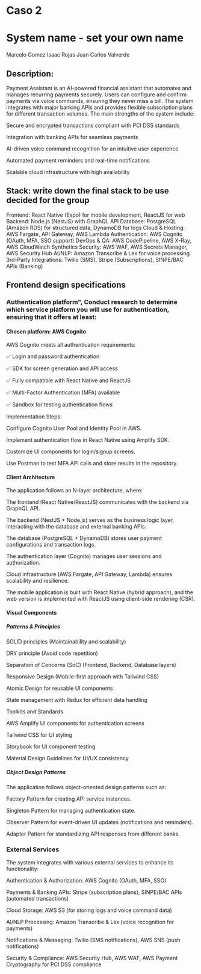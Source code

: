 # Caso 2

# System name - set your own name
Marcelo Gomez
Isaac Rojas
Juan Carlos Valverde

## Description: 
Payment Assistant is an AI-powered financial assistant that automates and manages recurring payments securely. Users can configure and confirm payments via voice commands, ensuring they never miss a bill. The system integrates with major banking APIs and provides flexible subscription plans for different transaction volumes. The main strengths of the system include:

Secure and encrypted transactions compliant with PCI DSS standards

Integration with banking APIs for seamless payments

AI-driven voice command recognition for an intuitive user experience

Automated payment reminders and real-time notifications

Scalable cloud infrastructure with high availability

## Stack: write down the final stack to be use decided for the group
Frontend: React Native (Expo) for mobile development, ReactJS for web
Backend: Node.js (NestJS) with GraphQL API
Database: PostgreSQL (Amazon RDS) for structured data, DynamoDB for logs
Cloud & Hosting: AWS Fargate, API Gateway, AWS Lambda
Authentication: AWS Cognito (OAuth, MFA, SSO support)
DevOps & QA: AWS CodePipeline, AWS X-Ray, AWS CloudWatch Synthetics
Security: AWS WAF, AWS Secrets Manager, AWS Security Hub
AI/NLP: Amazon Transcribe & Lex for voice processing
3rd-Party Integrations: Twilio (SMS), Stripe (Subscriptions), SINPE/BAC APIs (Banking)

## Frontend design specifications


### Authentication platform", Conduct research to determine which service platform you will use for authentication, ensuring that it offers at least:

#### Chosen platform: AWS Cognito
AWS Cognito meets all authentication requirements:

✅ Login and password authentication

✅ SDK for screen generation and API access

✅ Fully compatible with React Native and ReactJS

✅ Multi-Factor Authentication (MFA) available

✅ Sandbox for testing authentication flows

Implementation Steps:

Configure Cognito User Pool and Identity Pool in AWS.

Implement authentication flow in React Native using Amplify SDK.

Customize UI components for login/signup screens.

Use Postman to test MFA API calls and store results in the repository.


#### Client Architecture

The application follows an N-layer architecture, where:

The frontend (React Native/ReactJS) communicates with the backend via GraphQL API.

The backend (NestJS + Node.js) serves as the business logic layer, interacting with the database and external banking APIs.

The database (PostgreSQL + DynamoDB) stores user payment configurations and transaction logs.

The authentication layer (Cognito) manages user sessions and authorization.

Cloud infrastructure (AWS Fargate, API Gateway, Lambda) ensures scalability and resilience.

The mobile application is built with React Native (hybrid approach), and the web version is implemented with ReactJS using client-side rendering (CSR).

#### Visual Components

##### Patterns & Principles

SOLID principles (Maintainability and scalability)

DRY principle (Avoid code repetition)

Separation of Concerns (SoC) (Frontend, Backend, Database layers)

Responsive Design (Mobile-first approach with Tailwind CSS)

Atomic Design for reusable UI components

State management with Redux for efficient data handling

Toolkits and Standards

AWS Amplify UI components for authentication screens

Tailwind CSS for UI styling

Storybook for UI component testing

Material Design Guidelines for UI/UX consistency

##### Object Design Patterns

The application follows object-oriented design patterns such as:

Factory Pattern for creating API service instances.

Singleton Pattern for managing authentication state.

Observer Pattern for event-driven UI updates (notifications and reminders).

Adapter Pattern for standardizing API responses from different banks.


### External Services

The system integrates with various external services to enhance its functionality:

Authentication & Authorization: AWS Cognito (OAuth, MFA, SSO)

Payments & Banking APIs: Stripe (subscription plans), SINPE/BAC APIs (automated transactions)

Cloud Storage: AWS S3 (for storing logs and voice command data)

AI/NLP Processing: Amazon Transcribe & Lex (voice recognition for payments)

Notifications & Messaging: Twilio (SMS notifications), AWS SNS (push notifications)

Security & Compliance: AWS Security Hub, AWS WAF, AWS Payment Cryptography for PCI DSS compliance

<!-- 
a) login y password

b) login y password automatic screen generation or SDK for screen generation

c) compatible with your FE programming language

d) access by API available

e) MFA and a sandbox for testing purpose

Using a demo code, proceed to test how the chosen platform works and how the login screen can be customized. Document this process in the MD file. The demo code must be use in the selected programming language of the FE.

Using Postman, make API calls to simulate authentication with MFA. Document the process and save your own Postman collection for future review

suggested platforms to look into: auth0, okta, cognito, MS entra, onelogin, firebase, veriam -->